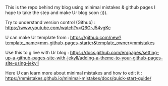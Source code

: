 
This is the repo behind my blog using minimal mistakes & github pages I hope to take the step and make Ur blog soon :))).
 
 Try to understand version control (Github) : 
 https://www.youtube.com/watch?v=Q6G-J54vgKc

 U can make Ur template from : 
 https://github.com/new?template_name=mm-github-pages-starter&template_owner=mmistakes

 Use this to g live with Ur blog : 
 https://docs.github.com/en/pages/setting-up-a-github-pages-site-with-jekyll/adding-a-theme-to-your-github-pages-site-using-jekyll

Here U can learn more about minimal mistakes and how to edit it : 
https://mmistakes.github.io/minimal-mistakes/docs/quick-start-guide/
